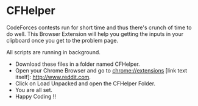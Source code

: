 # CFHelper

CodeForces contests run for short time and thus there's crunch of time to do well. This Browser Extension will help you getting the inputs in your clipboard once you get to the problem page. 

All scripts are running in background.

- Download these files in a folder named CFHelper.
- Open your Chrome Browser and go to [chrome://extensions](chrome://extensions) [link text itself]: http://www.reddit.com.
- Click on Load Unpacked and open the CFHelper Folder.
- You are all set. 
- Happy Coding !! 
